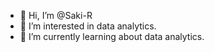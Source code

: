 - 👋 Hi, I’m @Saki-R
- 👀 I’m interested in data analytics.
- 🌱 I’m currently learning about data analytics.


<!---
Saki-R/Saki-R is a ✨ special ✨ repository because its `README.md` (this file) appears on your GitHub profile.
You can click the Preview link to take a look at your changes.
--->
